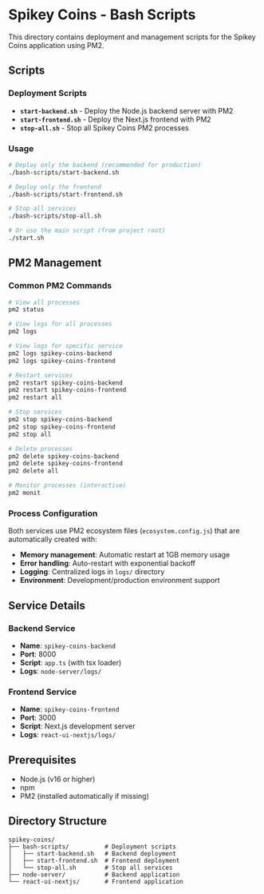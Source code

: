 # Spikey Coins - Bash Scripts

This directory contains deployment and management scripts for the Spikey Coins application using PM2.

## Scripts

### Deployment Scripts

- **`start-backend.sh`** - Deploy the Node.js backend server with PM2
- **`start-frontend.sh`** - Deploy the Next.js frontend with PM2  
- **`stop-all.sh`** - Stop all Spikey Coins PM2 processes

### Usage

```bash
# Deploy only the backend (recommended for production)
./bash-scripts/start-backend.sh

# Deploy only the frontend
./bash-scripts/start-frontend.sh

# Stop all services
./bash-scripts/stop-all.sh

# Or use the main script (from project root)
./start.sh
```

## PM2 Management

### Common PM2 Commands

```bash
# View all processes
pm2 status

# View logs for all processes
pm2 logs

# View logs for specific service
pm2 logs spikey-coins-backend
pm2 logs spikey-coins-frontend

# Restart services
pm2 restart spikey-coins-backend
pm2 restart spikey-coins-frontend
pm2 restart all

# Stop services
pm2 stop spikey-coins-backend
pm2 stop spikey-coins-frontend
pm2 stop all

# Delete processes
pm2 delete spikey-coins-backend
pm2 delete spikey-coins-frontend
pm2 delete all

# Monitor processes (interactive)
pm2 monit
```

### Process Configuration

Both services use PM2 ecosystem files (`ecosystem.config.js`) that are automatically created with:

- **Memory management**: Automatic restart at 1GB memory usage
- **Error handling**: Auto-restart with exponential backoff
- **Logging**: Centralized logs in `logs/` directory
- **Environment**: Development/production environment support

## Service Details

### Backend Service
- **Name**: `spikey-coins-backend`
- **Port**: 8000
- **Script**: `app.ts` (with tsx loader)
- **Logs**: `node-server/logs/`

### Frontend Service  
- **Name**: `spikey-coins-frontend`
- **Port**: 3000
- **Script**: Next.js development server
- **Logs**: `react-ui-nextjs/logs/`

## Prerequisites

- Node.js (v16 or higher)
- npm
- PM2 (installed automatically if missing)

## Directory Structure

```
spikey-coins/
├── bash-scripts/          # Deployment scripts
│   ├── start-backend.sh   # Backend deployment
│   ├── start-frontend.sh  # Frontend deployment
│   └── stop-all.sh        # Stop all services
├── node-server/           # Backend application
└── react-ui-nextjs/       # Frontend application
```